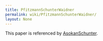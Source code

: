 ```yaml
---
title: PfitzmannSchunterWaidner
permalink: wiki/PfitzmannSchunterWaidner/
layout: None
---
```


This paper is referenced by [AsokanSchunter](/wiki/AsokanSchunter "wikilink").
